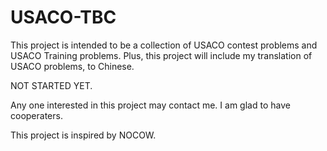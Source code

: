 # USACO-TBC
This project is intended to be a collection of USACO contest problems and USACO Training problems.
Plus, this project will include my translation of USACO problems, to Chinese.

NOT STARTED YET.

Any one interested in this project may contact me. I am glad to have cooperaters.

This project is inspired by NOCOW.
